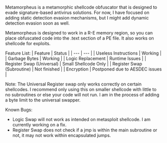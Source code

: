 Metamorpheus is a metamorphic shellcode obfuscator that is designed to evade signature-based antivirus solutions. For now, I have focused on adding static detection evasion mechanisms, but I might add dynamic detection evasion soon as well.

Metamorpheus is designed to work in a R-E memory region, so you can place obfuscated code into the .text section of a PE file. It also works on shellcode for exploits.

Feature List:
| Feature | Status |
| --- | --- |
| Useless Instructions | Working |
| Garbage Bytes | Working |
| Logic Replacement | Runtime Issues |
| Register Swap (Universal) | Small Shellcode Only |
| Register Swap (Subroutine) | Not finished |
| Encryption | Postponed due to AESDEC issues |

Note:
The Universal Register swap only works correctly on certain shellcodes. I recommend only using this on smaller shellcode with little to no subroutines or else your code will not run.
I am in the process of adding a byte limit to the universal swapper.

Known Bugs: 
- Logic Swap will not work as intended on metasploit shellcode. I am currently working on a fix.
- Register Swap does not check if a jmp is within the main subroutine or not, it may not work within encapsulated jumps.
